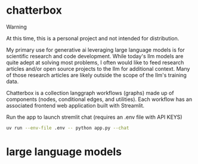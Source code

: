 # chatterbox

> [!WARNING]
> At this time, this is a personal project and not intended for distribution.

My primary use for generative ai leveraging large language models is for scientific research and code development.
While today's llm models are quite adept at solving most problems, I often would like to feed research articles and/or open source projects to the llm for additional context. Many of those research articles are likely outside the scope of the llm's training data.

Chatterbox is a collection langgraph workflows (graphs) made up of components (nodes, conditional edges, and utilities). Each workflow has an associated frontend web application built with Streamlit.

Run the app to launch stremlit chat (requires an .env file with API KEYS)
```zsh
uv run --env-file .env -- python app.py --chat
```

# large language models
